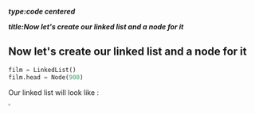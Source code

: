 _**type:code centered**_

_**title:Now let's create our linked list and a node for it**_
## Now let's create our linked list and a node for it

```python
film = LinkedList()
film.head = Node(900)
```
Our linked list will look like :

<img src="https://tva1.sinaimg.cn/large/0082zybpgy1gc0lqmxalej317904w0t8.jpg" style="zoom:25%;" />